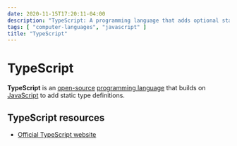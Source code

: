 ```yaml
---
date: 2020-11-15T17:20:11-04:00
description: "TypeScript: A programming language that adds optional static typing to JavaScript"
tags: [ "computer-languages", "javascript" ]
title: "TypeScript"
---
```


# TypeScript

**TypeScript** is an [open-source](open-source.md) [programming language](computer-languages.md) that builds on [JavaScript](javascript.md) to add static type definitions.

## TypeScript resources

* [Official TypeScript website](https://www.typescriptlang.org/)